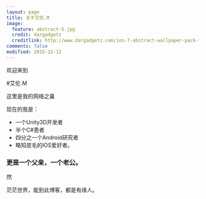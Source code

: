 ```yaml
---
layout: page
title: 关于艾伦.M
image:
  feature: abstract-5.jpg
  credit: dargadgetz
  creditlink: http://www.dargadgetz.com/ios-7-abstract-wallpaper-pack-for-iphone-5-and-ipod-touch-retina/
comments: false
modified: 2015-12-12
---
```

欢迎来到

#艾伦.M

这里是我的网络之巢

现在的我是：

* 一个Unity3D开发者
* 半个C#患者
* 四分之一个Android研究者
* 略知皮毛的IOS爱好者。

### 更是一个父亲，一个老公。

然

茫茫世界，能到此博客，都是有缘人。





